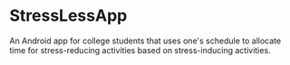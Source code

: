 # StressLessApp
An Android app for college students that uses one's schedule to allocate time for stress-reducing activities based on stress-inducing activities.
